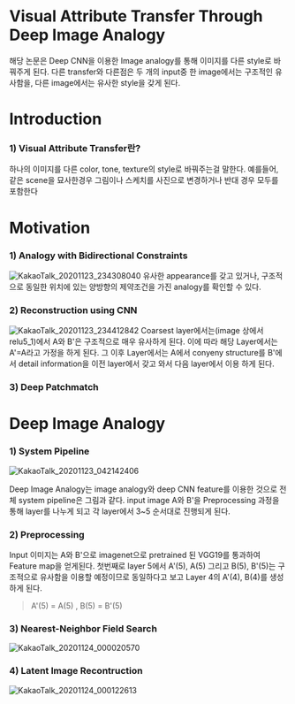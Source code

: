 # Visual Attribute Transfer Through Deep Image Analogy
해당 논문은 Deep CNN을 이용한 Image analogy를 통해 이미지를 다른 style로 바꿔주게 된다.
다른 transfer와 다른점은 두 개의 input중 한 image에서는 구조적인 유사함을, 다른 image에서는 유사한 style을 갖게 된다. 

# Introduction 
### 1) Visual Attribute Transfer란?
하나의 이미지를 다른 color, tone, texture의 style로 바꿔주는걸 말한다. 
예를들어, 같은 scene을 묘사한경우 그림이나 스케치를 사진으로 변경하거나 반대 경우 모두를 포함한다

# Motivation
### 1) Analogy with Bidirectional Constraints
![KakaoTalk_20201123_234308040](https://user-images.githubusercontent.com/74186580/99975857-10a66380-2de6-11eb-9103-c270be37ae99.jpg)
유사한 appearance를 갖고 있거나, 구조적으로 동일한 위치에 있는 양방향의 제약조건을 가진 analogy를 확인할 수 있다. 

### 2) Reconstruction using CNN
![KakaoTalk_20201123_234412842](https://user-images.githubusercontent.com/74186580/99976039-4b100080-2de6-11eb-9120-eea55d8b93ca.jpg)
Coarsest layer에서는(image 상에서 relu5_1)에서 A와 B'은 구조적으로 매우 유사하게 된다. 
이에 따라 해당 Layer에서는 A'=A라고 가정을 하게 된다.
그 이후 Layer에서는 A에서 conyeny structure를 B'에서 detail information을 이전 layer에서 갖고 와서 다음 layer에서 이용 하게 된다. 

### 3) Deep Patchmatch


# Deep Image Analogy

### 1) System Pipeline

![KakaoTalk_20201123_042142406](https://user-images.githubusercontent.com/74186580/99914842-7988cf80-2d43-11eb-96f8-482658a4a314.jpg)

Deep Image Analogy는 image analogy와 deep CNN feature를 이용한 것으로 전체 system pipeline은 그림과 같다. input image A와 B'을 Preprocessing 과정을 통해 layer를 나누게 되고 각 layer에서 3~5 순서대로 진행되게 된다. 

### 2) Preprocessing
Input 이미지는 A와 B'으로 imagenet으로 pretrained 된 VGG19를 통과하여 Feature map을 얻게된다. 
첫번째로 layer 5에서 A'(5), A(5) 그리고 B(5), B'(5)는 구조적으로 유사함을 이용할 예정이므로 동일하다고 보고 Layer 4의 A'(4), B(4)를 생성하게 된다. 
> A'(5) = A(5) , B(5) = B'(5)

### 3) Nearest-Neighbor Field Search
![KakaoTalk_20201124_000020570](https://user-images.githubusercontent.com/74186580/99977794-7398fa00-2de8-11eb-9452-63863487d9ef.jpg)


### 4) Latent Image Recontruction 
![KakaoTalk_20201124_000122613](https://user-images.githubusercontent.com/74186580/99977635-3f253e00-2de8-11eb-9ed3-5b95312b9936.jpg)

